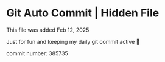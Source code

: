 # Git Auto Commit | Hidden File

This file was added Feb 12, 2025

Just for fun and keeping my daily git commit active 🤪

commit number: 385735
